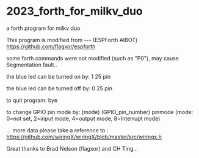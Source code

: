 # 2023_forth_for_milkv_duo
a forth program for milkv duo

This program is modified from --- (ESPForth AIBOT) https://github.com/flagxor/espforth

some forth commands were not modified (such as "P0"), may cause Segmentation fault..

the blue led can be turned on by:
   1  25  pin
   
the blue led can be turned off by:
   0  25  pin

to quit program:
   bye

to change GPIO pin mode by:
   (mode) (GPIO_pin_number) pinmode
   (mode: 0=not set,  2=input mode,  4=output mode, 8=Interrupt mode)

... more data please take a reference to : https://github.com/wiringX/wiringX/blob/master/src/wiringx.h

Great thanks to Brad Nelson (flagxor) and CH Ting...
